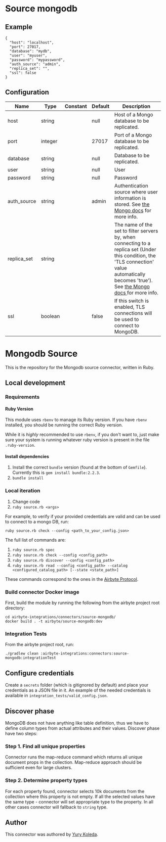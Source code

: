 # Source mongodb

## Example
```
{
  "host": "localhost",
  "port": 27017,
  "database": "mydb",
  "user": "myuser",
  "password": "mypassword",
  "auth_source": "admin",
  "replica_set": "",
  "ssl": false
}
```

## Configuration
| Name | Type | Constant | Default | Description |
| --- | --- | --- | --- | --- |
|host |string||null|Host of a Mongo database to be replicated.|
|port |integer||27017|Port of a Mongo database to be replicated.|
|database |string||null|Database to be replicated.|
|user |string||null|User|
|password |string||null|Password|
|auth_source |string||admin|Authentication source where user information is stored. See <a href="* [Authentication Source](https://docs.mongodb.com/manual/reference/connection-string/#mongodb-urioption-urioption.authSource)"> the Mongo docs</a> for more info.|
|replica_set |string|||The name of the set to filter servers by, when connecting to a replica set (Under this condition, the 'TLS connection' value automatically becomes 'true'). See <a href="https://docs.mongodb.com/manual/reference/connection-string/#mongodb-urioption-urioption.replicaSet"> the Mongo docs </a> for more info.|
|ssl |boolean||false|If this switch is enabled, TLS connections will be used to connect to MongoDB.|

# Mongodb Source 

This is the repository for the Mongodb source connector, written in Ruby. 

## Local development
### Requirements

#### Ruby Version
This module uses `rbenv` to manage its Ruby version. If you have `rbenv` installed, you should be running the correct Ruby version. 

While it is _highly_ recommended to use `rbenv`, if you don't want to, just make sure your system is running whatever ruby version is present in the file `.ruby-version`.

#### Install dependencies
1. Install the correct `bundle` version (found at the bottom of `Gemfile`). Currently this is `gem install bundle:2.2.3`. 
2. `bundle install`

### Local iteration
1. Change code
2. `ruby source.rb <args>`

For example, to verify if your provided credentials are valid and can be used to connect to a mongo DB, run: 
```
ruby source.rb check --config <path_to_your_config.json> 
```

The full list of commands are: 

1. `ruby source.rb spec`
2. `ruby source.rb check --config <config_path>`
3. `ruby source.rb discover --config <config_path>`
4. `ruby source.rb read --config <config_path> --catalog <configured_catalog_path> [--state <state_path>]`

These commands correspond to the ones in the [Airbyte Protocol]().

### Build connector Docker image
First, build the module by running the following from the airbyte project root directory: 
```
cd airbyte-integrations/connectors/source-mongodb/
docker build . -t airbyte/source-mongodb:dev
```

### Integration Tests 
From the airbyte project root, run:
```
./gradlew clean :airbyte-integrations:connectors:source-mongodb:integrationTest
```

## Configure credentials
Create a `secrets` folder (which is gitignored by default) and place your credentials as a JSON file in it. An example of the needed credentials is available in `integration_tests/valid_config.json`. 

## Discover phase
MongoDB does not have anything like table definition, thus we have to define column types from actual attributes and their values. Discover phase have two steps:

### Step 1. Find all unique properties
Connector runs the map-reduce command which returns all unique document props in the collection. Map-reduce approach should be sufficient even for large clusters.

### Step 2. Determine property types
For each property found, connector selects 10k documents from the collection where this property is not empty. If all the selected values have the same type - connector will set appropriate type to the property. In all other cases connector will fallback to `string` type.

## Author
This connector was authored by [Yury Koleda](https://github.com/FUT).
